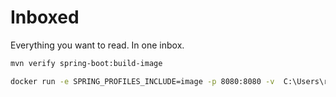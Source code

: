 # Inboxed

Everything you want to read. In one inbox.

```bash
mvn verify spring-boot:build-image

docker run -e SPRING_PROFILES_INCLUDE=image -p 8080:8080 -v  C:\Users\robin\test:/tmp/app inboxed:0.0.1-SNAPSHOT
```
